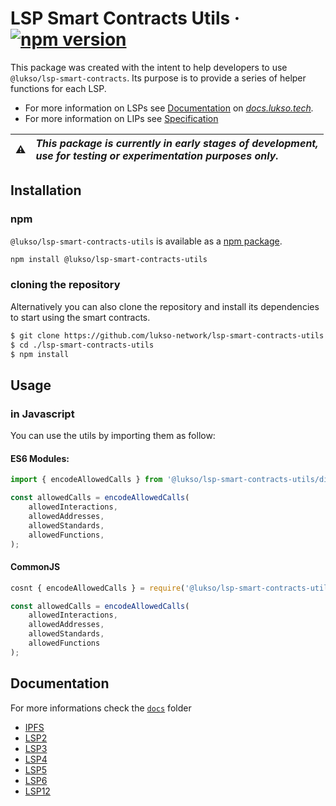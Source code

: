 # LSP Smart Contracts Utils &middot; [![npm version](https://img.shields.io/npm/v/@lukso/lsp-smart-contracts-utils.svg?style=flat)](https://www.npmjs.com/package/@lukso/lsp-smart-contracts-utils)

This package was created with the intent to help developers to use `@lukso/lsp-smart-contracts`. Its purpose is to provide a series of helper functions for each LSP.

-   For more information on LSPs see [Documentation](https://docs.lukso.tech/standards/smart-contracts/introduction) on _[docs.lukso.tech](https://docs.lukso.tech/standards/introduction)._
-   For more information on LIPs see [Specification](https://github.com/lukso-network/LIPs)

| :warning: | _This package is currently in early stages of development,<br/> use for testing or experimentation purposes only._ |
| :-------: | :----------------------------------------------------------------------------------------------------------------- |

## Installation

### npm

`@lukso/lsp-smart-contracts-utils` is available as a [npm package](https://www.npmjs.com/package/@lukso/lsp-smart-contracts-utils).

```bash
npm install @lukso/lsp-smart-contracts-utils
```

### cloning the repository

Alternatively you can also clone the repository and install its dependencies to start using the smart contracts.

```bash
$ git clone https://github.com/lukso-network/lsp-smart-contracts-utils.git
$ cd ./lsp-smart-contracts-utils
$ npm install
```

## Usage

### in Javascript

You can use the utils by importing them as follow:

#### ES6 Modules:

```javascript
import { encodeAllowedCalls } from '@lukso/lsp-smart-contracts-utils/dist/lib/es6';

const allowedCalls = encodeAllowedCalls(
    allowedInteractions,
    allowedAddresses,
    allowedStandards,
    allowedFunctions,
);
```

#### CommonJS

```javascript
cosnt { encodeAllowedCalls } = require('@lukso/lsp-smart-contracts-utils/dist/lib/es5');

const allowedCalls = encodeAllowedCalls(
    allowedInteractions,
    allowedAddresses,
    allowedStandards,
    allowedFunctions
);
```

## Documentation

For more informations check the [`docs`](./docs/modules.md) folder

-   [IPFS](./docs/modules/IPFS.md)
-   [LSP2](./docs/modules/LSP2.md)
-   [LSP3](./docs/modules/LSP3.md)
-   [LSP4](./docs/modules/LSP4.md)
-   [LSP5](./docs/modules/LSP5.md)
-   [LSP6](./docs/modules/LSP6.md)
-   [LSP12](./docs/modules/LSP12.md)
